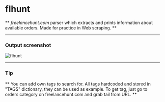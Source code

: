 # flhunt
** *freelancehunt.com* parser which extracts and prints information about available orders.
Made for practice in Web scraping. **

***
### Output screenshot
![flhunt](https://imgur.com/fIfU5MF.png)

***
### Tip
** You can add own tags to search for. All tags hardcoded and stored in "TAGS" dictionary, they can be used as example.
To get tag, just go to orders category on freelancehunt.com and grab tail from URL. **

